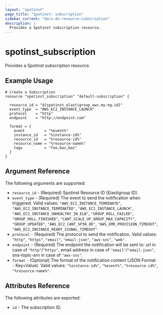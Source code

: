 ```yaml
---
layout: "spotinst"
page_title: "Spotinst: subscription"
sidebar_current: "docs-do-resource-subscription"
description: |-
  Provides a Spotinst subscription resource.
---
```


# spotinst\_subscription

Provides a Spotinst subscription resource.

## Example Usage

```hcl
# Create a Subscription
resource "spotinst_subscription" "default-subscription" {

  resource_id = "${spotinst_elastigroup_aws.my-eg.id}"
  event_type  = "AWS_EC2_INSTANCE_LAUNCH"
  protocol    = "http"
  endpoint    = "http://endpoint.com"
  
  format = {
    event         = "%event%"
    instance_id   = "%instance-id%"
    resource_id   = "%resource-id%"
    resource_name = "%resource-name%"
    tags          = "foo,baz,baz"
  } 
}
```

## Argument Reference

The following arguments are supported:

* `resource_id` - (Required) Spotinst Resource ID (Elastigroup ID).
* `event_type` - (Required) The event to send the notification when triggered. Valid values: `"AWS_EC2_INSTANCE_TERMINATE"`, `"AWS_EC2_INSTANCE_TERMINATED"`, `"AWS_EC2_INSTANCE_LAUNCH"`, `"AWS_EC2_INSTANCE_UNHEALTHY_IN_ELB"`, `"GROUP_ROLL_FAILED"`, `"GROUP_ROLL_FINISHED"`, `"CANT_SCALE_UP_GROUP_MAX_CAPACITY"`, `"GROUP_UPDATED"`, `"AWS_EC2_CANT_SPIN_OD"`, `"AWS_EMR_PROVISION_TIMEOUT"`, `"AWS_EC2_INSTANCE_READY_SIGNAL_TIMEOUT"`. 
* `protocol` - (Required) The protocol to send the notification. Valid values: `"http"`, `"https"`, `"email"`, `"email-json"`, `"aws-sns"`, `"web"`.
* `endpoint` - (Required) The endpoint the notification will be sent to: url in case of `"http"`/`"https"`, email address in case of `"email"`/`"email-json"`, sns-topic-arn in case of `"aws-sns"`.
* `format` - (Optional) The format of the notification content (JSON Format - Key+Value). Valid values: `"%instance-id%"`, `"%event%"`, `"%resource-id%"`, `"%resource-name%"`.
  
## Attributes Reference

The following attributes are exported:

* `id` - The subscription ID.

